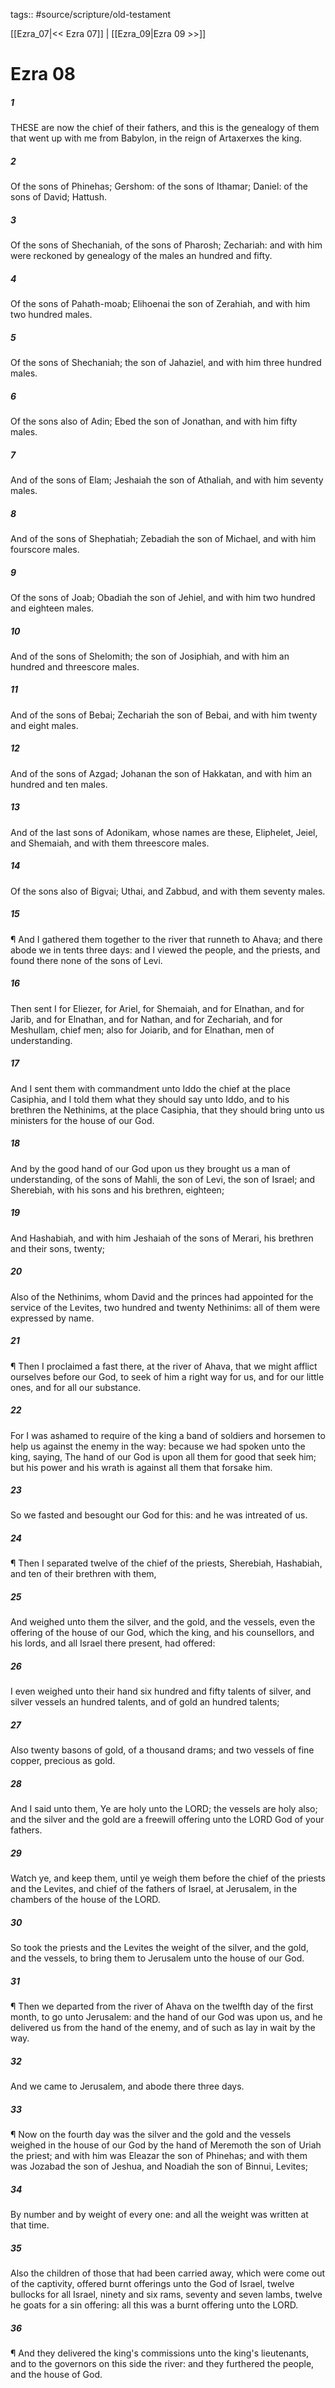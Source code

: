 tags:: #source/scripture/old-testament

[[Ezra_07|<< Ezra 07]] | [[Ezra_09|Ezra 09 >>]]

# Ezra 08

##### 1

THESE are now the chief of their fathers, and this is the genealogy of them that went up with me from Babylon, in the reign of Artaxerxes the king.

##### 2

Of the sons of Phinehas; Gershom: of the sons of Ithamar; Daniel: of the sons of David; Hattush.

##### 3

Of the sons of Shechaniah, of the sons of Pharosh; Zechariah: and with him were reckoned by genealogy of the males an hundred and fifty.

##### 4

Of the sons of Pahath-moab; Elihoenai the son of Zerahiah, and with him two hundred males.

##### 5

Of the sons of Shechaniah; the son of Jahaziel, and with him three hundred males.

##### 6

Of the sons also of Adin; Ebed the son of Jonathan, and with him fifty males.

##### 7

And of the sons of Elam; Jeshaiah the son of Athaliah, and with him seventy males.

##### 8

And of the sons of Shephatiah; Zebadiah the son of Michael, and with him fourscore males.

##### 9

Of the sons of Joab; Obadiah the son of Jehiel, and with him two hundred and eighteen males.

##### 10

And of the sons of Shelomith; the son of Josiphiah, and with him an hundred and threescore males.

##### 11

And of the sons of Bebai; Zechariah the son of Bebai, and with him twenty and eight males.

##### 12

And of the sons of Azgad; Johanan the son of Hakkatan, and with him an hundred and ten males.

##### 13

And of the last sons of Adonikam, whose names are these, Eliphelet, Jeiel, and Shemaiah, and with them threescore males.

##### 14

Of the sons also of Bigvai; Uthai, and Zabbud, and with them seventy males.

##### 15

¶ And I gathered them together to the river that runneth to Ahava; and there abode we in tents three days: and I viewed the people, and the priests, and found there none of the sons of Levi.

##### 16

Then sent I for Eliezer, for Ariel, for Shemaiah, and for Elnathan, and for Jarib, and for Elnathan, and for Nathan, and for Zechariah, and for Meshullam, chief men; also for Joiarib, and for Elnathan, men of understanding.

##### 17

And I sent them with commandment unto Iddo the chief at the place Casiphia, and I told them what they should say unto Iddo, and to his brethren the Nethinims, at the place Casiphia, that they should bring unto us ministers for the house of our God.

##### 18

And by the good hand of our God upon us they brought us a man of understanding, of the sons of Mahli, the son of Levi, the son of Israel; and Sherebiah, with his sons and his brethren, eighteen;

##### 19

And Hashabiah, and with him Jeshaiah of the sons of Merari, his brethren and their sons, twenty;

##### 20

Also of the Nethinims, whom David and the princes had appointed for the service of the Levites, two hundred and twenty Nethinims: all of them were expressed by name.

##### 21

¶ Then I proclaimed a fast there, at the river of Ahava, that we might afflict ourselves before our God, to seek of him a right way for us, and for our little ones, and for all our substance.

##### 22

For I was ashamed to require of the king a band of soldiers and horsemen to help us against the enemy in the way: because we had spoken unto the king, saying, The hand of our God is upon all them for good that seek him; but his power and his wrath is against all them that forsake him.

##### 23

So we fasted and besought our God for this: and he was intreated of us.

##### 24

¶ Then I separated twelve of the chief of the priests, Sherebiah, Hashabiah, and ten of their brethren with them,

##### 25

And weighed unto them the silver, and the gold, and the vessels, even the offering of the house of our God, which the king, and his counsellors, and his lords, and all Israel there present, had offered:

##### 26

I even weighed unto their hand six hundred and fifty talents of silver, and silver vessels an hundred talents, and of gold an hundred talents;

##### 27

Also twenty basons of gold, of a thousand drams; and two vessels of fine copper, precious as gold.

##### 28

And I said unto them, Ye are holy unto the LORD; the vessels are holy also; and the silver and the gold are a freewill offering unto the LORD God of your fathers.

##### 29

Watch ye, and keep them, until ye weigh them before the chief of the priests and the Levites, and chief of the fathers of Israel, at Jerusalem, in the chambers of the house of the LORD.

##### 30

So took the priests and the Levites the weight of the silver, and the gold, and the vessels, to bring them to Jerusalem unto the house of our God.

##### 31

¶ Then we departed from the river of Ahava on the twelfth day of the first month, to go unto Jerusalem: and the hand of our God was upon us, and he delivered us from the hand of the enemy, and of such as lay in wait by the way.

##### 32

And we came to Jerusalem, and abode there three days.

##### 33

¶ Now on the fourth day was the silver and the gold and the vessels weighed in the house of our God by the hand of Meremoth the son of Uriah the priest; and with him was Eleazar the son of Phinehas; and with them was Jozabad the son of Jeshua, and Noadiah the son of Binnui, Levites;

##### 34

By number and by weight of every one: and all the weight was written at that time.

##### 35

Also the children of those that had been carried away, which were come out of the captivity, offered burnt offerings unto the God of Israel, twelve bullocks for all Israel, ninety and six rams, seventy and seven lambs, twelve he goats for a sin offering: all this was a burnt offering unto the LORD.

##### 36

¶ And they delivered the king's commissions unto the king's lieutenants, and to the governors on this side the river: and they furthered the people, and the house of God.
